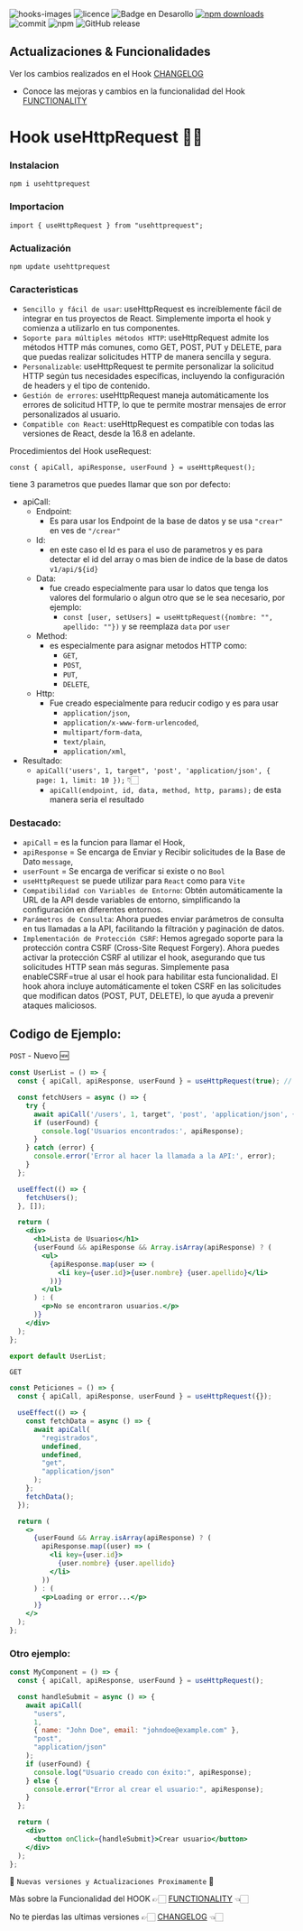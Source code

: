 ![hooks-images](https://github.com/user-attachments/assets/39266a60-7e6d-4d10-a46b-3d1dc6d3a3e5)
![licence](https://img.shields.io/github/license/GianfrancoD/useRequest)
![Badge en Desarollo](https://img.shields.io/badge/Status-En%20Desarrollo-green)
[![npm downloads](https://img.shields.io/npm/dt/usehttprequest.svg)](https://www.npmjs.com/package/usehttprequest)
![commit](https://img.shields.io/github/commits-since/GianfrancoD/useRequest/1.0.3)
![npm](https://img.shields.io/npm/v/usehttprequest)
![GitHub release](https://img.shields.io/github/release/GianfrancoD/usehttprequest)

## Actualizaciones & Funcionalidades

Ver los cambios realizados en el Hook [CHANGELOG](./CHANGELOG.md)

- Conoce las mejoras y cambios en la funcionalidad del Hook [FUNCTIONALITY](FUNCTIONALITY.md)

# Hook useHttpRequest ✍🏻

### Instalacion

```
npm i usehttprequest
```

### Importacion

```
import { useHttpRequest } from "usehttprequest";
```

### Actualización

```
npm update usehttprequest
```

### Caracteristicas

- `Sencillo y fácil de usar`: useHttpRequest es increíblemente fácil de integrar en tus proyectos de React. Simplemente importa el hook y comienza a utilizarlo en tus componentes.
- `Soporte para múltiples métodos HTTP`: useHttpRequest admite los métodos HTTP más comunes, como GET, POST, PUT y DELETE, para que puedas realizar solicitudes HTTP de manera sencilla y segura.
- `Personalizable`: useHttpRequest te permite personalizar la solicitud HTTP según tus necesidades específicas, incluyendo la configuración de headers y el tipo de contenido.
- `Gestión de errores`: useHttpRequest maneja automáticamente los errores de solicitud HTTP, lo que te permite mostrar mensajes de error personalizados al usuario.
- `Compatible con React`: useHttpRequest es compatible con todas las versiones de React, desde la 16.8 en adelante.

Procedimientos del Hook useRequest:

`const { apiCall, apiResponse, userFound } = useHttpRequest();`

tiene 3 parametros que puedes llamar que son por defecto:

- apiCall:
  - Endpoint:
    - Es para usar los Endpoint de la base de datos y se usa `"crear"` en ves de `"/crear"`
  - Id:
    - en este caso el Id es para el uso de parametros y es para detectar el id del array o mas bien de indice de la base de datos `v1/api/${id}`
  - Data:
    - fue creado especialmente para usar lo datos que tenga los valores del formulario o algun otro que se le sea necesario, por ejemplo:
      - `const [user, setUsers] = useHttpRequest({nombre: "", apellido: ""})` y se reemplaza `data` por `user`
  - Method:
    - es especialmente para asignar metodos HTTP como:
      - `GET`,
      - `POST`,
      - `PUT`,
      - `DELETE`,
  - Http:
    - Fue creado especialmente para reducir codigo y es para usar
      - `application/json`,
      - `application/x-www-form-urlencoded`,
      - `multipart/form-data`,
      - `text/plain`,
      - `application/xml`,
- Resultado:
  - `apiCall('users', 1, target", 'post', 'application/json', { page: 1, limit: 10 });` 👇🏻
    - `apiCall(endpoint, id, data, method, http, params);` de esta manera seria el resultado

### Destacado:

- `apiCall` = es la funcion para llamar el Hook,
- `apiResponse` = Se encarga de Enviar y Recibir solicitudes de la Base de Dato `message`,
- `userFount` = Se encarga de verificar si existe o no `Bool`
- `useHttpRequest` se puede utilizar para `React` como para `Vite`
- `Compatibilidad con Variables de Entorno`: Obtén automáticamente la URL de la API desde variables de entorno, simplificando la configuración en diferentes entornos.
- `Parámetros de Consulta`: Ahora puedes enviar parámetros de consulta en tus llamadas a la API, facilitando la filtración y paginación de datos.
- `Implementación de Protección CSRF`: Hemos agregado soporte para la protección contra CSRF (Cross-Site Request Forgery). Ahora puedes activar la protección CSRF al utilizar el hook, asegurando que tus solicitudes HTTP sean más seguras. Simplemente pasa enableCSRF=true al usar el hook para habilitar esta funcionalidad. El hook ahora incluye automáticamente el token CSRF en las solicitudes que modifican datos (POST, PUT, DELETE), lo que ayuda a prevenir ataques maliciosos.

## Codigo de Ejemplo:

`POST` - Nuevo 🆕

```jsx
const UserList = () => {
  const { apiCall, apiResponse, userFound } = useHttpRequest(true); // al cambiarlo de false que es por defecto a true se activara automaticamente la proteccion CSRF

  const fetchUsers = async () => {
    try {
      await apiCall('/users', 1, target", 'post', 'application/json', { page: 1, limit: 10 });
      if (userFound) {
        console.log('Usuarios encontrados:', apiResponse);
      }
    } catch (error) {
      console.error('Error al hacer la llamada a la API:', error);
    }
  };

  useEffect(() => {
    fetchUsers();
  }, []);

  return (
    <div>
      <h1>Lista de Usuarios</h1>
      {userFound && apiResponse && Array.isArray(apiResponse) ? (
        <ul>
          {apiResponse.map(user => (
            <li key={user.id}>{user.nombre} {user.apellido}</li>
          ))}
        </ul>
      ) : (
        <p>No se encontraron usuarios.</p>
      )}
    </div>
  );
};

export default UserList;
```

`GET`

```jsx
const Peticiones = () => {
  const { apiCall, apiResponse, userFound } = useHttpRequest({});

  useEffect(() => {
    const fetchData = async () => {
      await apiCall(
        "registrados",
        undefined,
        undefined,
        "get",
        "application/json"
      );
    };
    fetchData();
  });

  return (
    <>
      {userFound && Array.isArray(apiResponse) ? (
        apiResponse.map((user) => (
          <li key={user.id}>
            {user.nombre} {user.apellido}
          </li>
        ))
      ) : (
        <p>Loading or error...</p>
      )}
    </>
  );
};
```

### Otro ejemplo:

```jsx
const MyComponent = () => {
  const { apiCall, apiResponse, userFound } = useHttpRequest();

  const handleSubmit = async () => {
    await apiCall(
      "users",
      1,
      { name: "John Doe", email: "johndoe@example.com" },
      "post",
      "application/json"
    );
    if (userFound) {
      console.log("Usuario creado con éxito:", apiResponse);
    } else {
      console.error("Error al crear el usuario:", apiResponse);
    }
  };

  return (
    <div>
      <button onClick={handleSubmit}>Crear usuario</button>
    </div>
  );
};
```

🚨 `Nuevas versiones y Actualizaciones Proximamente` 🚨

Màs sobre la Funcionalidad del HOOK 👉🏻 [FUNCTIONALITY](FUNCTIONALITY.md) 👈🏻

No te pierdas las ultimas versiones 👉🏻 [CHANGELOG](./CHANGELOG.md) 👈🏻

